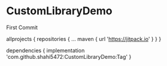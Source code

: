 # CustomLibraryDemo
First Commit

allprojects {
		repositories {
			...
			maven { url 'https://jitpack.io' }
		}
	}
  
  dependencies {
	        implementation 'com.github.shahi5472:CustomLibraryDemo:Tag'
	}
